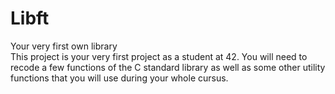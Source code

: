 # Libft
Your very first own library  
This project is your very first project as a student at 42. You will need to recode a few functions of the C standard library as well as some other utility functions that you will use during your whole cursus.
